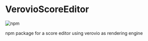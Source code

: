 # VerovioScoreEditor

![npm](https://img.shields.io/npm/v/@nowams/verovioscoreeditor)

npm package for a score editor using verovio as rendering engine


